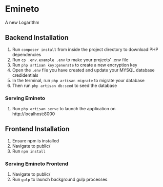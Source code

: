 # Emineto
A new Logarithm

## Backend Installation
1. Run  `composer install` from inside the project directory to download PHP dependencies
2. Run `cp .env.example .env` to make your projects' .env file
3. Run `php artisan key:generate` to create a new encryption key
4. Open the `.env` file you have created and update your MYSQL database credidentials 
5. In the terminal, run `php artisan migrate` to migrate your database
6. Then run `php artisan db:seed` to seed the database

### Serving Emineto
1. Run `php artisan serve` to launch the application on http://localhost:8000


## Frontend Installation
1. Ensure npm is installed
1. Navigate to public/
1. Run `npm install`

### Serving Emineto Frontend
1. Navigate to public/
1. Run `gulp` to launch background gulp processes

